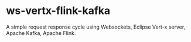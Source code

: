 # ws-vertx-flink-kafka
A simple request response cycle using Websockets, Eclipse Vert-x server, Apache Kafka, Apache Flink.
